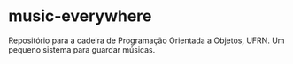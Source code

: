 # music-everywhere
Repositório para a cadeira de Programação Orientada a Objetos, UFRN.
Um pequeno sistema para guardar músicas.
